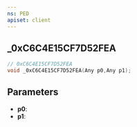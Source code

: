 ```yaml
---
ns: PED
apiset: client
---
```

## _0xC6C4E15CF7D52FEA

```c
// 0xC6C4E15CF7D52FEA
void _0xC6C4E15CF7D52FEA(Any p0,Any p1);
```


## Parameters
* **p0**:
* **p1**:



